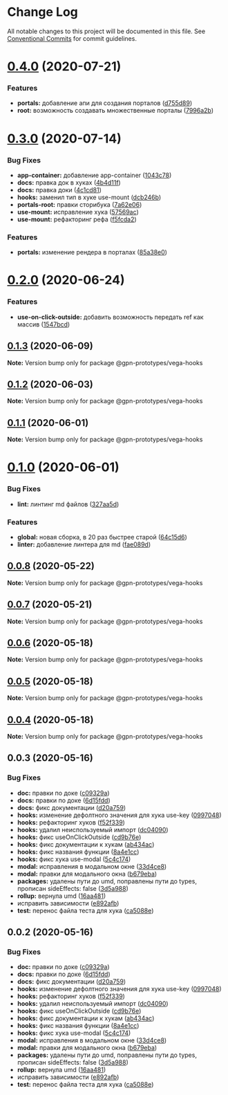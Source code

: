# Change Log

All notable changes to this project will be documented in this file.
See [Conventional Commits](https://conventionalcommits.org) for commit guidelines.

# [0.4.0](https://github.com/gpn-prototypes/vega-ui/compare/@gpn-prototypes/vega-hooks@0.3.0...@gpn-prototypes/vega-hooks@0.4.0) (2020-07-21)


### Features

* **portals:** добавление апи для создания порталов ([d755d89](https://github.com/gpn-prototypes/vega-ui/commit/d755d894234d90f997c361120c81da18876d3182))
* **root:** возможность создавать множественные порталы ([7996a2b](https://github.com/gpn-prototypes/vega-ui/commit/7996a2bae82f938d31797fd5d7ae362fbbf87014))





# [0.3.0](https://github.com/gpn-prototypes/vega-ui/compare/@gpn-prototypes/vega-hooks@0.2.0...@gpn-prototypes/vega-hooks@0.3.0) (2020-07-14)


### Bug Fixes

* **app-container:** добавление app-container ([1043c78](https://github.com/gpn-prototypes/vega-ui/commit/1043c785af7c4260f073275cff2bf6ac31d7c646))
* **docs:** правка док в хуках ([4b4d11f](https://github.com/gpn-prototypes/vega-ui/commit/4b4d11f560fee8c861928b83ad09ad28074cecbc))
* **docs:** правка доки ([4c1cd81](https://github.com/gpn-prototypes/vega-ui/commit/4c1cd8171b20c8f2d83b142c86b643f9e5e2b20b))
* **hooks:** заменил тип в хуке use-mount ([dcb246b](https://github.com/gpn-prototypes/vega-ui/commit/dcb246b2ca770d00dc91b28a2495e663c98754d0))
* **portals-root:** правки сторибука ([7a62e06](https://github.com/gpn-prototypes/vega-ui/commit/7a62e069f61ae7b5b211b64be1de56dae392479d))
* **use-mount:** исправление хука ([57569ac](https://github.com/gpn-prototypes/vega-ui/commit/57569ac9328b432a34ee120c4edbf8c0626a90fc))
* **use-mount:** рефакторинг рефа ([f5fcda2](https://github.com/gpn-prototypes/vega-ui/commit/f5fcda25a14bf8965d097cba2050ebf575bdb245))


### Features

* **portals:** изменение рендера в порталах ([85a38e0](https://github.com/gpn-prototypes/vega-ui/commit/85a38e07d076cdf178cd8aead54fce648861cafb))





# [0.2.0](https://github.com/gpn-prototypes/vega-ui/compare/@gpn-prototypes/vega-hooks@0.1.3...@gpn-prototypes/vega-hooks@0.2.0) (2020-06-24)


### Features

* **use-on-click-outside:** добавить возможность передать ref как массив ([1547bcd](https://github.com/gpn-prototypes/vega-ui/commit/1547bcd303d0f9c71130827c89bde8571d38dee0))





## [0.1.3](https://github.com/gpn-prototypes/vega-ui/compare/@gpn-prototypes/vega-hooks@0.1.2...@gpn-prototypes/vega-hooks@0.1.3) (2020-06-09)

**Note:** Version bump only for package @gpn-prototypes/vega-hooks





## [0.1.2](https://github.com/gpn-prototypes/vega-ui/compare/@gpn-prototypes/vega-hooks@0.1.1...@gpn-prototypes/vega-hooks@0.1.2) (2020-06-03)

**Note:** Version bump only for package @gpn-prototypes/vega-hooks

## [0.1.1](https://github.com/gpn-prototypes/vega-ui/compare/@gpn-prototypes/vega-hooks@0.1.0...@gpn-prototypes/vega-hooks@0.1.1) (2020-06-01)

**Note:** Version bump only for package @gpn-prototypes/vega-hooks

# [0.1.0](https://github.com/gpn-prototypes/vega-ui/compare/@gpn-prototypes/vega-hooks@0.0.8...@gpn-prototypes/vega-hooks@0.1.0) (2020-06-01)

### Bug Fixes

- **lint:** линтинг md файлов ([327aa5d](https://github.com/gpn-prototypes/vega-ui/commit/327aa5d3aa706f0e164a572ae1360d504e89979d))

### Features

- **global:** новая сборка, в 20 раз быстрее старой ([64c15d6](https://github.com/gpn-prototypes/vega-ui/commit/64c15d6c8e5934386d2820e120b64bb7ed2391f3))
- **linter:** добавление линтера для md ([fae089d](https://github.com/gpn-prototypes/vega-ui/commit/fae089d20df529ef8412b7fbc17f9b8df7479c9b))

## [0.0.8](https://github.com/gpn-prototypes/vega-ui/compare/@gpn-prototypes/vega-hooks@0.0.7...@gpn-prototypes/vega-hooks@0.0.8) (2020-05-22)

**Note:** Version bump only for package @gpn-prototypes/vega-hooks

## [0.0.7](https://github.com/gpn-prototypes/vega-ui/compare/@gpn-prototypes/vega-hooks@0.0.6...@gpn-prototypes/vega-hooks@0.0.7) (2020-05-21)

**Note:** Version bump only for package @gpn-prototypes/vega-hooks

## [0.0.6](https://github.com/gpn-prototypes/vega-ui/compare/@gpn-prototypes/vega-hooks@0.0.5...@gpn-prototypes/vega-hooks@0.0.6) (2020-05-18)

**Note:** Version bump only for package @gpn-prototypes/vega-hooks

## [0.0.5](https://github.com/gpn-prototypes/vega-ui/compare/@gpn-prototypes/vega-hooks@0.0.4...@gpn-prototypes/vega-hooks@0.0.5) (2020-05-18)

**Note:** Version bump only for package @gpn-prototypes/vega-hooks

## [0.0.4](https://github.com/gpn-prototypes/vega-ui/compare/@gpn-prototypes/vega-hooks@0.0.3...@gpn-prototypes/vega-hooks@0.0.4) (2020-05-18)

**Note:** Version bump only for package @gpn-prototypes/vega-hooks

## 0.0.3 (2020-05-16)

### Bug Fixes

- **doc:** правки по доке ([c09329a](https://github.com/gpn-prototypes/vega-ui/commit/c09329a936746b745afcab6af104eda88193e42c))
- **docs:** правки по доке ([6d15fdd](https://github.com/gpn-prototypes/vega-ui/commit/6d15fddfde38c8d72f571ef282d4e761df837308))
- **docs:** фикс документации ([d20a759](https://github.com/gpn-prototypes/vega-ui/commit/d20a759e5d2a42a1e9b30730315463716cdfd1cb))
- **hooks:** изменение дефолтного значения для хука use-key ([0997048](https://github.com/gpn-prototypes/vega-ui/commit/09970484c876210851b026cdca8699ea53948840))
- **hooks:** рефакторинг хуков ([f52f339](https://github.com/gpn-prototypes/vega-ui/commit/f52f3395603ffbbd1d7a0b828cd3f5707b1d6ba5))
- **hooks:** удалил неиспользуемый импорт ([dc04090](https://github.com/gpn-prototypes/vega-ui/commit/dc0409083d8550a088a2961cad5123f7b5e75008))
- **hooks:** фикс useOnClickOutside ([cd9b76e](https://github.com/gpn-prototypes/vega-ui/commit/cd9b76ed9eb9459c63ebe67c0a3e8c72aab71eff))
- **hooks:** фикс документации к хукам ([ab434ac](https://github.com/gpn-prototypes/vega-ui/commit/ab434ac6d24a4cbbf3a05ad2be7f590a61e88e6c))
- **hooks:** фикс названия функции ([8a4e1cc](https://github.com/gpn-prototypes/vega-ui/commit/8a4e1cca87641c577448c5bc7544662ca04ea789))
- **hooks:** фикс хука use-modal ([5c4c174](https://github.com/gpn-prototypes/vega-ui/commit/5c4c1741ff861919a94b52334678d78734433871))
- **modal:** исправления в модальном окне ([33d4ce8](https://github.com/gpn-prototypes/vega-ui/commit/33d4ce8072869a824f29a2b6b0e60357bdeb7833))
- **modal:** правки для модального окна ([b679eba](https://github.com/gpn-prototypes/vega-ui/commit/b679eba7e70f57c988816e7af562e483ff999dee))
- **packages:** удалены пути до umd, поправлены пути до types, прописан sideEffects: false ([3d5a988](https://github.com/gpn-prototypes/vega-ui/commit/3d5a98871aece5d6c79be112e2e60ecd0529694e))
- **rollup:** вернула umd ([16aa481](https://github.com/gpn-prototypes/vega-ui/commit/16aa48132ca6c3934b3b12aa079f8645a0efc89b))
- исправить зависимости ([e892afb](https://github.com/gpn-prototypes/vega-ui/commit/e892afb5368b7ed2c6bdd4c77e08917e033f75ed))
- **test:** перенос файла теста для хука ([ca5088e](https://github.com/gpn-prototypes/vega-ui/commit/ca5088e392e048404ba3df0402935a11a53a0c81))

## 0.0.2 (2020-05-16)

### Bug Fixes

- **doc:** правки по доке ([c09329a](https://github.com/gpn-prototypes/vega-ui/commit/c09329a936746b745afcab6af104eda88193e42c))
- **docs:** правки по доке ([6d15fdd](https://github.com/gpn-prototypes/vega-ui/commit/6d15fddfde38c8d72f571ef282d4e761df837308))
- **docs:** фикс документации ([d20a759](https://github.com/gpn-prototypes/vega-ui/commit/d20a759e5d2a42a1e9b30730315463716cdfd1cb))
- **hooks:** изменение дефолтного значения для хука use-key ([0997048](https://github.com/gpn-prototypes/vega-ui/commit/09970484c876210851b026cdca8699ea53948840))
- **hooks:** рефакторинг хуков ([f52f339](https://github.com/gpn-prototypes/vega-ui/commit/f52f3395603ffbbd1d7a0b828cd3f5707b1d6ba5))
- **hooks:** удалил неиспользуемый импорт ([dc04090](https://github.com/gpn-prototypes/vega-ui/commit/dc0409083d8550a088a2961cad5123f7b5e75008))
- **hooks:** фикс useOnClickOutside ([cd9b76e](https://github.com/gpn-prototypes/vega-ui/commit/cd9b76ed9eb9459c63ebe67c0a3e8c72aab71eff))
- **hooks:** фикс документации к хукам ([ab434ac](https://github.com/gpn-prototypes/vega-ui/commit/ab434ac6d24a4cbbf3a05ad2be7f590a61e88e6c))
- **hooks:** фикс названия функции ([8a4e1cc](https://github.com/gpn-prototypes/vega-ui/commit/8a4e1cca87641c577448c5bc7544662ca04ea789))
- **hooks:** фикс хука use-modal ([5c4c174](https://github.com/gpn-prototypes/vega-ui/commit/5c4c1741ff861919a94b52334678d78734433871))
- **modal:** исправления в модальном окне ([33d4ce8](https://github.com/gpn-prototypes/vega-ui/commit/33d4ce8072869a824f29a2b6b0e60357bdeb7833))
- **modal:** правки для модального окна ([b679eba](https://github.com/gpn-prototypes/vega-ui/commit/b679eba7e70f57c988816e7af562e483ff999dee))
- **packages:** удалены пути до umd, поправлены пути до types, прописан sideEffects: false ([3d5a988](https://github.com/gpn-prototypes/vega-ui/commit/3d5a98871aece5d6c79be112e2e60ecd0529694e))
- **rollup:** вернула umd ([16aa481](https://github.com/gpn-prototypes/vega-ui/commit/16aa48132ca6c3934b3b12aa079f8645a0efc89b))
- исправить зависимости ([e892afb](https://github.com/gpn-prototypes/vega-ui/commit/e892afb5368b7ed2c6bdd4c77e08917e033f75ed))
- **test:** перенос файла теста для хука ([ca5088e](https://github.com/gpn-prototypes/vega-ui/commit/ca5088e392e048404ba3df0402935a11a53a0c81))
